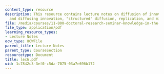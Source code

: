 ```yaml
---
content_type: resource
description: This resource contains lecture notes on diffusion of innovation, creating
  and diffusing innovation, "structured" diffusion, replication, and mimicking.
file: /media/courses/11-800-doctoral-research-seminar-knowledge-in-the-public-arena-spring-2007/1c7842c33ef0c5da707503a7e696b172_lec6.pdf
file_type: application/pdf
learning_resource_types:
- Lecture Notes
ocw_type: OCWFile
parent_title: Lecture Notes
parent_type: CourseSection
resourcetype: Document
title: lec6.pdf
uid: 1c7842c3-3ef0-c5da-7075-03a7e696b172
---
```

